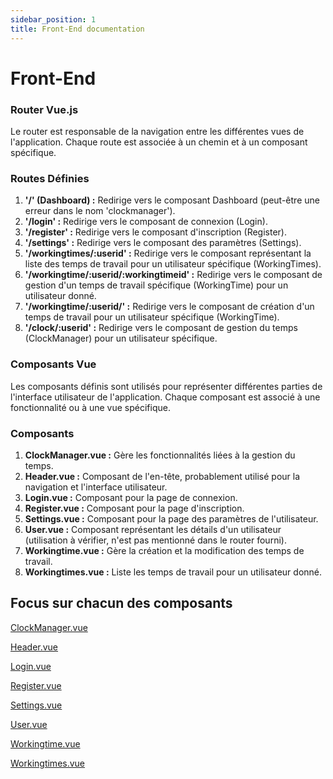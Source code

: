 ```yaml
---
sidebar_position: 1
title: Front-End documentation
---
```


# Front-End

### **Router Vue.js**

Le router est responsable de la navigation entre les différentes vues de l'application. Chaque route est associée à un chemin et à un composant spécifique.

### Routes Définies

1. **'/' (Dashboard) :** Redirige vers le composant Dashboard (peut-être une erreur dans le nom 'clockmanager').
2. **'/login' :** Redirige vers le composant de connexion (Login).
3. **'/register' :** Redirige vers le composant d'inscription (Register).
4. **'/settings' :** Redirige vers le composant des paramètres (Settings).
5. **'/workingtimes/:userid' :** Redirige vers le composant représentant la liste des temps de travail pour un utilisateur spécifique (WorkingTimes).
6. **'/workingtime/:userid/:workingtimeid' :** Redirige vers le composant de gestion d'un temps de travail spécifique (WorkingTime) pour un utilisateur donné.
7. **'/workingtime/:userid/' :** Redirige vers le composant de création d'un temps de travail pour un utilisateur spécifique (WorkingTime).
8. **'/clock/:userid' :** Redirige vers le composant de gestion du temps (ClockManager) pour un utilisateur spécifique.

### **Composants Vue**

Les composants définis sont utilisés pour représenter différentes parties de l'interface utilisateur de l'application. Chaque composant est associé à une fonctionnalité ou à une vue spécifique.

### Composants

1. **ClockManager.vue :** Gère les fonctionnalités liées à la gestion du temps.
2. **Header.vue :** Composant de l'en-tête, probablement utilisé pour la navigation et l'interface utilisateur.
3. **Login.vue :** Composant pour la page de connexion.
4. **Register.vue :** Composant pour la page d'inscription.
5. **Settings.vue :** Composant pour la page des paramètres de l'utilisateur.
6. **User.vue :** Composant représentant les détails d'un utilisateur (utilisation à vérifier, n'est pas mentionné dans le router fourni).
7. **Workingtime.vue :** Gère la création et la modification des temps de travail.
8. **Workingtimes.vue :** Liste les temps de travail pour un utilisateur donné.

## Focus sur chacun des composants

[ClockManager.vue](Front-End%2050e65316e699479e9e5d7d57f02a78c1/ClockManager%20vue%20abe229ce726940d9989aa2bb69d2b996.md)

[Header.vue](Front-End%2050e65316e699479e9e5d7d57f02a78c1/Header%20vue%2034069fb9717a441bb9425889ef6c2487.md)

[Login.vue](Front-End%2050e65316e699479e9e5d7d57f02a78c1/Login%20vue%20e4672958ce18462bbe0efe3c0ca25cd2.md)

[Register.vue](Front-End%2050e65316e699479e9e5d7d57f02a78c1/Register%20vue%20a2b7f8ad902f469488c2784a589aa650.md)

[Settings.vue](Front-End%2050e65316e699479e9e5d7d57f02a78c1/Settings%20vue%2052dbfd2c68654b5c96f3f6c3ce4b86f6.md)

[User.vue](Front-End%2050e65316e699479e9e5d7d57f02a78c1/User%20vue%2094c4d0ff78134c43b23f3bd1fafd061a.md)

[Workingtime.vue](Front-End%2050e65316e699479e9e5d7d57f02a78c1/Workingtime%20vue%2076c6049292cb450bb99fb2b03dfe25f7.md)

[Workingtimes.vue](Front-End%2050e65316e699479e9e5d7d57f02a78c1/Workingtimes%20vue%20af32a452f8bf42e5af35f54226120610.md)